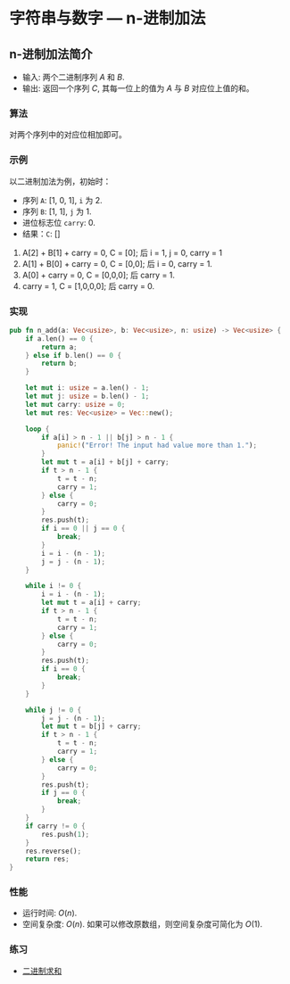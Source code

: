 # 字符串与数字 — n-进制加法

## n-进制加法简介

- 输入: 两个二进制序列 $A$ 和 $B$.
- 输出: 返回一个序列 $C$, 其每一位上的值为 $A$ 与 $B$ 对应位上值的和。

### 算法

对两个序列中的对应位相加即可。

### 示例

以二进制加法为例，初始时：

- 序列 `A`: [1, 0, 1], `i` 为 2.
- 序列 `B`: [1, 1], `j` 为 1.
- 进位标志位 `carry`: 0.
- 结果：`C`: []

1. A[2] + B[1] + carry = 0, C = [0]; 后 i = 1, j = 0, carry = 1
2. A[1] + B[0] + carry = 0, C = [0,0]; 后 i = 0, carry = 1.
3. A[0] + carry = 0, C = [0,0,0]; 后 carry = 1.
4. carry = 1, C = [1,0,0,0]; 后 carry = 0.

### 实现

```Rust
pub fn n_add(a: Vec<usize>, b: Vec<usize>, n: usize) -> Vec<usize> {
    if a.len() == 0 {
        return a;
    } else if b.len() == 0 {
        return b;
    }

    let mut i: usize = a.len() - 1;
    let mut j: usize = b.len() - 1;
    let mut carry: usize = 0;
    let mut res: Vec<usize> = Vec::new();

    loop {
        if a[i] > n - 1 || b[j] > n - 1 {
            panic!("Error! The input had value more than 1.");
        }
        let mut t = a[i] + b[j] + carry;
        if t > n - 1 {
            t = t - n;
            carry = 1;
        } else {
            carry = 0;
        }
        res.push(t);
        if i == 0 || j == 0 {
            break;
        }
        i = i - (n - 1);
        j = j - (n - 1);
    }

    while i != 0 {
        i = i - (n - 1);
        let mut t = a[i] + carry;
        if t > n - 1 {
            t = t - n;
            carry = 1;
        } else {
            carry = 0;
        }
        res.push(t);
        if i == 0 {
            break;
        }
    }

    while j != 0 {
        j = j - (n - 1);
        let mut t = b[j] + carry;
        if t > n - 1 {
            t = t - n;
            carry = 1;
        } else {
            carry = 0;
        }
        res.push(t);
        if j == 0 {
            break;
        }
    }
    if carry != 0 {
        res.push(1);
    }
    res.reverse();
    return res;
}
```

### 性能

- 运行时间: $O(n)$.
- 空间复杂度: $O(n)$. 如果可以修改原数组，则空间复杂度可简化为 $O(1)$.

### 练习

- [二进制求和](https://leetcode-cn.com/problems/add-binary/)
